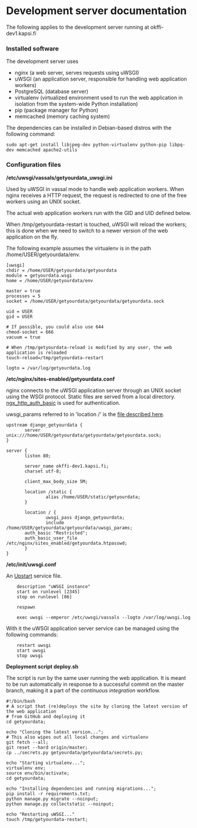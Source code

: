 # Development server documentation
The following applies to the development server running at okffi-dev1.kapsi.fi

### Installed software ###
The development server uses
* nginx (a web server, serves requests using uWSGI)
* uWSGI (an application server, responsible for handling web application workers)
* PostgreSQL (database server)
* virtualenv (virtualized environment used to run the web application in isolation from the system-wide Python installation)
* pip (package manager for Python)
* memcached (memory caching system)

The dependencies can be installed in Debian-based distros with the following command:

    sudo apt-get install libjpeg-dev python-virtualenv python-pip libpq-dev memcached apache2-utils
    
### Configuration files ###

**/etc/uwsgi/vassals/getyourdata_uwsgi.ini**

Used by uWSGI in vassal mode to handle web application workers. When nginx receives a HTTP request, the request is redirected to one of the free workers using an UNIX socket. 

The actual web application workers run with the GID and UID defined below. 

When /tmp/getyourdata-restart is touched, uWSGI will reload the workers; this is done when we need to switch to a newer version of the web application on the fly.

The following example assumes the virtualenv is in the path /home/USER/getyourdata/env.

    [uwsgi]
    chdir = /home/USER/getyourdata/getyourdata
    module = getyourdata.wsgi
    home = /home/USER/getyourdata/env
    
    master = true
    processes = 5
    socket = /home/USER/getyourdata/getyourdata/getyourdata.sock
    
    uid = USER
    gid = USER
    
    # If possible, you could also use 644
    chmod-socket = 666
    vacuum = true
    
    # When /tmp/getyourdata-reload is modified by any user, the web application is reloaded
    touch-reload=/tmp/getyourdata-restart
    
    logto = /var/log/getyourdata.log
    
**/etc/nginx/sites-enabled/getyourdata.conf**

nginx connects to the uWSGI application server through an UNIX socket using the WSGI protocol. Static files are served from a local directory. [ngx_http_auth_basic](http://nginx.org/en/docs/http/ngx_http_auth_basic_module.html) is used for authentication.

uwsgi_params referred to in 'location /' is the [file described here](http://uwsgi-docs.readthedocs.io/en/latest/Nginx.html#what-is-the-uwsgi-params-file).

    upstream django_getyourdata {
           server unix:///home/USER/getyourdata/getyourdata/getyourdata.sock;
    }
    
    server {
           listen 80;
    
           server_name okffi-dev1.kapsi.fi;
           charset utf-8;
    
           client_max_body_size 5M;
    
           location /static {
                   alias /home/USER/static/getyourdata;
           }
    
           location / {
                   uwsgi_pass django_getyourdata;
                   include /home/USER/getyourdata/getyourdata/uwsgi_params;
		   auth_basic "Restricted";
		   auth_basic_user_file /etc/nginx/sites_enabled/getyourdata.htpasswd;
           }
    }
    
**/etc/init/uwsgi.conf**

An [Upstart](http://upstart.ubuntu.com/) service file. 

```
    description "uWSGI instance"
    start on runlevel [2345]
    stop on runlevel [06]
    
    respawn
    
    exec uwsgi --emperor /etc/uwsgi/vassals --logto /var/log/uwsgi.log
```

With it the uWSGI application server service can be managed using the following commands:

```
    restart uwsgi
    start uwsgi
    stop uwsgi
```

**Deployment script deploy.sh**

The script is run by the same user running the web application. It is meant to be run automatically in response to a successful commit on the master branch, making it a part of the *continuous integration* workflow.

    #!/bin/bash
    # A script that (re)deploys the site by cloning the latest version of the web application
    # from GitHub and deploying it
    cd getyourdata;
    
    echo "Cloning the latest version...";
    # This also wipes out all local changes and virtualenv
    git fetch --all;
    git reset --hard origin/master;
    cp ../secrets.py getyourdata/getyourdata/secrets.py;
    
    echo "Starting virtualenv...";
    virtualenv env;
    source env/bin/activate;
    cd getyourdata;
    
    echo "Installing dependencies and running migrations...";
    pip install -r requirements.txt;
    python manage.py migrate --noinput;
    python manage.py collectstatic --noinput;
    
    echo "Restarting uWSGI..."
    touch /tmp/getyourdata-restart;
